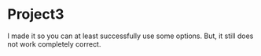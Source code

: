# Project3
I made it so you can at least successfully use some options.
But, it still does not work completely correct.
